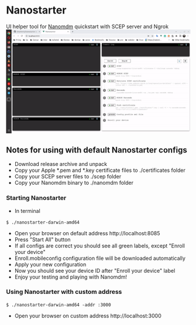 # Nanostarter
UI helper tool for [Nanomdm](https://github.com/micromdm/nanomdm) quickstart with SCEP server and Ngrok
![gif](nanostarter.gif)

## Notes for using with default Nanostarter configs
* Download release archive and unpack
* Copy your Apple *.pem and *.key certificate files to ./certificates folder
* Copy your SCEP server files to ./scep folder
* Copy your Nanomdm binary to ./nanomdm folder

### Starting Nanostarter
* In terminal
```
$ ./nanostarter-darwin-amd64
```
* Open your browser on default address http://localhost:8085
* Press "Start All" button
* If all configs are correct you should see all green labels, except "Enroll your device"
* Enroll.mobileconfig configuration file will be downloaded automatically
* Apply your new configuration
* Now you should see your device ID after "Enroll your device" label
* Enjoy your testing and playing with Nanomdm!


### Using Nanostarter with custom address
```
$ ./nanostarter-darwin-amd64 -addr :3000
```
* Open your browser on custom address http://localhost:3000
